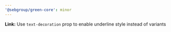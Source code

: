 ```yaml
---
'@sebgroup/green-core': minor
---
```


**Link:** Use `text-decoration` prop to enable underline style instead of variants
